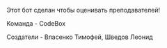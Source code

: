 Этот бот сделан чтобы оценивать преподавателей!


Команда - CodeBox

Создатели - Власенко Тимофей, Шведов Леонид
